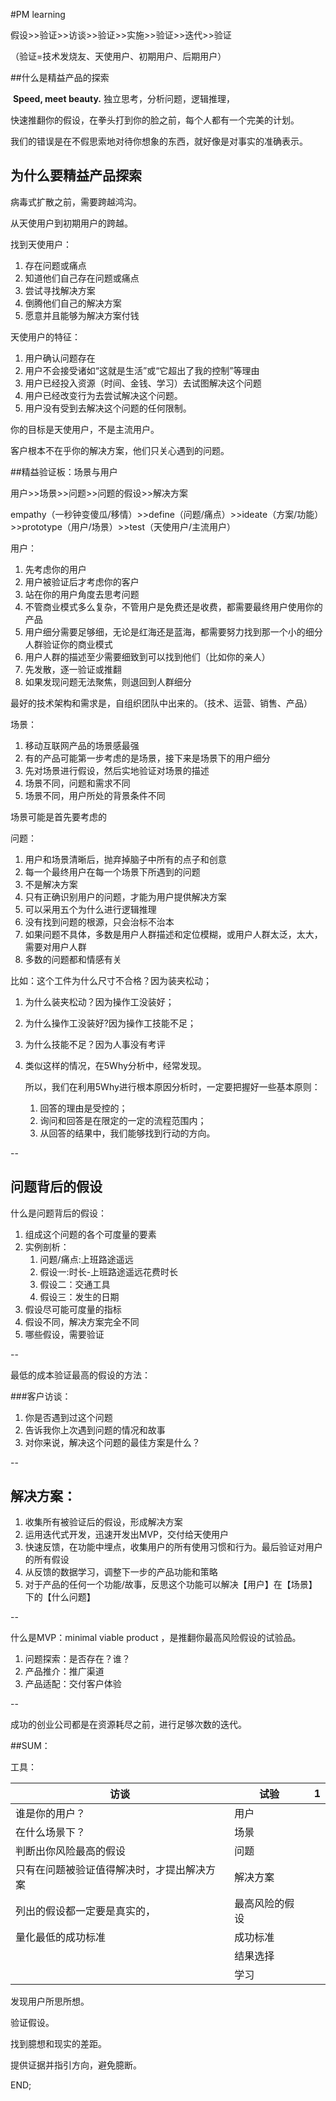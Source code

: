 #PM learning

假设>>验证>>访谈>>验证>>实施>>验证>>迭代>>验证

（验证=技术发烧友、天使用户、初期用户、后期用户）

##什么是精益产品的探索

​	**Speed, meet beauty.** 独立思考，分析问题，逻辑推理，

​	快速推翻你的假设，在拳头打到你的脸之前，每个人都有一个完美的计划。

​	我们的错误是在不假思索地对待你想象的东西，就好像是对事实的准确表示。

## 为什么要精益产品探索

病毒式扩散之前，需要跨越鸿沟。

从天使用户到初期用户的跨越。

找到天使用户：

1. 存在问题或痛点
2. 知道他们自己存在问题或痛点
3. 尝试寻找解决方案
4. 倒腾他们自己的解决方案
5. 愿意并且能够为解决方案付钱

天使用户的特征：

1. 用户确认问题存在
2. 用户不会接受诸如“这就是生活”或“它超出了我的控制”等理由
3. 用户已经投入资源（时间、金钱、学习）去试图解决这个问题
4. 用户已经改变行为去尝试解决这个问题。
5. 用户没有受到去解决这个问题的任何限制。

你的目标是天使用户，不是主流用户。

客户根本不在乎你的解决方案，他们只关心遇到的问题。

##精益验证板：场景与用户

用户>>场景>>问题>>问题的假设>>解决方案

empathy（一秒钟变傻瓜/移情）>>define（问题/痛点）>>ideate（方案/功能）>>prototype（用户/场景）>>test（天使用户/主流用户）

用户：

1. 先考虑你的用户
2. 用户被验证后才考虑你的客户
3. 站在你的用户角度去思考问题
4. 不管商业模式多么复杂，不管用户是免费还是收费，都需要最终用户使用你的产品
5. 用户细分需要足够细，无论是红海还是蓝海，都需要努力找到那一个小的细分人群验证你的商业模式
6. 用户人群的描述至少需要细致到可以找到他们（比如你的亲人）
7. 先发散，逐一验证或推翻
8. 如果发现问题无法聚焦，则退回到人群细分

最好的技术架构和需求是，自组织团队中出来的。（技术、运营、销售、产品）

场景：

1. 移动互联网产品的场景感最强
2. 有的产品可能第一步考虑的是场景，接下来是场景下的用户细分
3. 先对场景进行假设，然后实地验证对场景的描述
4. 场景不同，问题和需求不同
5. 场景不同，用户所处的背景条件不同

场景可能是首先要考虑的

问题：

1. 用户和场景清晰后，抛弃掉脑子中所有的点子和创意
2. 每一个最终用户在每一个场景下所遇到的问题
3. 不是解决方案
4. 只有正确识别用户的问题，才能为用户提供解决方案
5. 可以采用五个为什么进行逻辑推理
6. 没有找到问题的根源，只会治标不治本
7. 如果问题不具体，多数是用户人群描述和定位模糊，或用户人群太泛，太大，需要对用户人群
8. 多数的问题都和情感有关

比如：这个工件为什么尺寸不合格？因为装夹松动；

1. 为什么装夹松动？因为操作工没装好；

2. 为什么操作工没装好?因为操作工技能不足；

3. 为什么技能不足？因为人事没有考评

4. 类似这样的情况，在5Why分析中，经常发现。

   所以，我们在利用5Why进行根本原因分析时，一定要把握好一些基本原则：

   1. 回答的理由是受控的；
   2. 询问和回答是在限定的一定的流程范围内；
   3. 从回答的结果中，我们能够找到行动的方向。

--

## 问题背后的假设

什么是问题背后的假设：

1. 组成这个问题的各个可度量的要素
2. 实例剖析：
   1. 问题/痛点:上班路途遥远
   2. 假设一:时长-上班路途遥远花费时长
   3. 假设二：交通工具
   4. 假设三：发生的日期
3. 假设尽可能可度量的指标
4. 假设不同，解决方案完全不同
5. 哪些假设，需要验证

--

最低的成本验证最高的假设的方法：

###客户访谈：

1. 你是否遇到过这个问题
2. 告诉我你上次遇到问题的情况和故事
3. 对你来说，解决这个问题的最佳方案是什么？

--

## 解决方案：

1. 收集所有被验证后的假设，形成解决方案
2. 运用迭代式开发，迅速开发出MVP，交付给天使用户
3. 快速反馈，在功能中埋点，收集用户的所有使用习惯和行为。最后验证对用户的所有假设
4. 从反馈的数据学习，调整下一步的产品功能和策略
5. 对于产品的任何一个功能/故事，反思这个功能可以解决【用户】在【场景】下的【什么问题】

--

什么是MVP：minimal viable product ，是推翻你最高风险假设的试验品。

1. 问题探索：是否存在？谁？
2. 产品推介：推广渠道
3. 产品适配：交付客户体验

--

成功的创业公司都是在资源耗尽之前，进行足够次数的迭代。

##SUM：

工具：

| 访谈                    | 试验      | 1    |
| --------------------- | ------- | ---- |
| 谁是你的用户？               | 用户      |      |
| 在什么场景下？               | 场景      |      |
| 判断出你风险最高的假设           | 问题      |      |
| 只有在问题被验证值得解决时，才提出解决方案 | 解决方案    |      |
| 列出的假设都一定要是真实的，        | 最高风险的假设 |      |
| 量化最低的成功标准             | 成功标准    |      |
|                       | 结果选择    |      |
|                       | 学习      |      |



发现用户所思所想。

验证假设。

找到臆想和现实的差距。

提供证据并指引方向，避免臆断。





















































END;